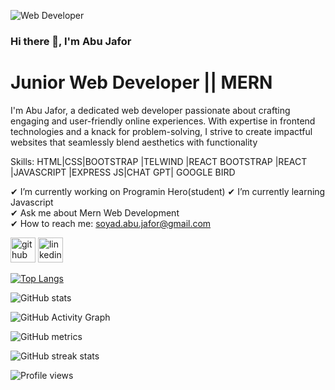 
![Web Developer]([https://media.licdn.com/dms/image/D4E03AQGS_D8aVq79CA/profile-displayphoto-shrink_800_800/0/1685072263036?e=1690416000&v=beta&t=UCebNuPEbySdFQNW-G8tSsVhTU0A1KyxNR848djpVME](https://i.ibb.co/99HKkFr/profile.jpg))

### Hi there 👋, I'm Abu Jafor
# Junior Web Developer || MERN


I'm Abu Jafor, a dedicated web developer passionate about crafting engaging and user-friendly online experiences. With expertise in frontend technologies and a knack for problem-solving, I strive to create impactful websites that seamlessly blend aesthetics with functionality

Skills: HTML|CSS|BOOTSTRAP |TELWIND |REACT BOOTSTRAP |REACT |JAVASCRIPT |EXPRESS JS|CHAT GPT| GOOGLE BIRD

 ✔ I’m currently working on Programin Hero(student) 
 ✔ I’m currently learning Javascript  
 ✔ Ask me about Mern Web Development  
 ✔ How to reach me: soyad.abu.jafor@gmail.com 


[<img src='https://cdn.jsdelivr.net/npm/simple-icons@3.0.1/icons/github.svg' alt='github' height='40'>](https://github.com/abujafor1924)  [<img src='https://cdn.jsdelivr.net/npm/simple-icons@3.0.1/icons/linkedin.svg' alt='linkedin' height='40'>](https://www.linkedin.com/in/https://www.linkedin.com/in/abu-jafor-575726278//)  

[![Top Langs](https://github-readme-stats.vercel.app/api/top-langs/?username=abujafor1924)](https://github.com/anuraghazra/github-readme-stats)

![GitHub stats](https://github-readme-stats.vercel.app/api?username=abujafor1924&show_icons=true&count_private=true)  

![GitHub Activity Graph](https://activity-graph.herokuapp.com/graph?username=abujafor1924)  

![GitHub metrics](https://metrics.lecoq.io/abujafor1924)  

![GitHub streak stats](https://streak-stats.demolab.com/?user=abujafor1924)  

![Profile views](https://gpvc.arturio.dev/abujafor1924)    
